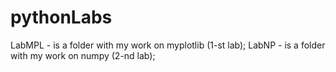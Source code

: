 # pythonLabs
LabMPL - is a folder with my work on myplotlib (1-st lab);
LabNP - is a folder with my work on numpy (2-nd lab);
